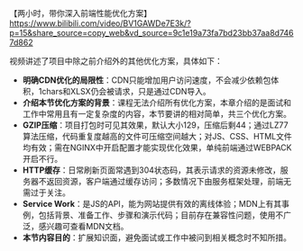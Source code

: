 【两小时，带你深入前端性能优化方案】 https://www.bilibili.com/video/BV1GAWDe7E3k/?p=15&share_source=copy_web&vd_source=9c1e19a73fa7bd23bb37aa8d7467d862


视频讲述了项目中除之前介绍外的其他优化方案，具体如下：

- **明确CDN优化的局限性**：CDN只能增加用户访问速度，不会减少依赖包体积，1chars和XLSX仍会被请求，只是通过CDN导入。
- **介绍本节优化方案的背景**：课程无法介绍所有优化方案，本章介绍的是面试和工作中常用且有一定复杂度的内容，本节要讲的相对简单，共三个优化方案。
- **GZIP压缩**：项目打包时可见其效果，默认大小129，压缩后剩44；通过LZ77算法压缩，代码重复度越高的文件可压缩空间越大；对JS、CSS、HTML文件均有效；需在NGINX中开启配置才能实现优化效果，单纯前端通过WEBPACK开启不行。
- **HTTP缓存**：日常刷新页面常遇到304状态码，其表示请求的资源未修改，服务器不返回资源，客户端通过缓存访问；多数情况下由服务框架处理，前端无需过于关注。
- **Service Work**：是JS的API，能为网站提供有效的离线体验；MDN上有其事例，包括背景、准备工作、步骤和演示代码；目前存在兼容性问题，使用不广泛，感兴趣可查看MDN文档。
- **本节内容目的**：扩展知识面，避免面试或工作中被问到相关概念时不知所措。